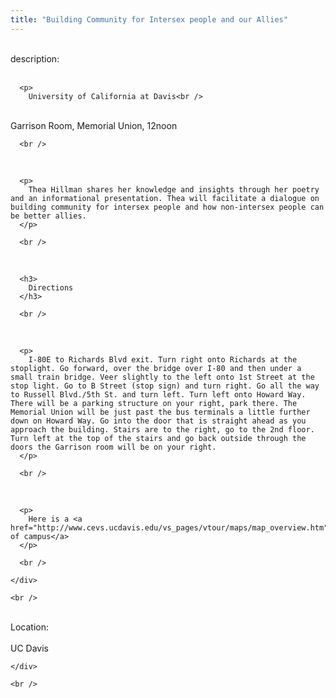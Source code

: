 ```yaml
---
title: "Building Community for Intersex people and our Allies"
---
```


<div class="flexinode-body flexinode-2">
  <div class="flexinode-textarea-1">
    <div class="form-item">
      <br />
 <label>description:</label><br />
<br />
 

      <p>
        University of California at Davis<br />
<br />
Garrison Room, Memorial Union, 12noon
      </p>

      <br />
<br />


      <p>
        Thea Hillman shares her knowledge and insights through her poetry and an informational presentation. Thea will facilitate a dialogue on building community for intersex people and how non-intersex people can be better allies.
      </p>

      <br />
<br />


      <h3>
        Directions
      </h3>

      <br />
<br />


      <p>
        I-80E to Richards Blvd exit. Turn right onto Richards at the stoplight. Go forward, over the bridge over I-80 and then under a small train bridge. Veer slightly to the left onto 1st Street at the stop light. Go to B Street (stop sign) and turn right. Go all the way to Russell Blvd./5th St. and turn left. Turn left onto Howard Way. There will be a parking structure on your right, park there. The Memorial Union will be just past the bus terminals a little further down on Howard Way. Go into the door that is straight ahead as you approach the building. Stairs are to the right, go to the 2nd floor. Turn left at the top of the stairs and go back outside through the doors the Garrison room will be on your right.
      </p>

      <br />
<br />


      <p>
        Here is a <a href="http://www.cevs.ucdavis.edu/vs_pages/vtour/maps/map_overview.htm">map of campus</a>
      </p>

      <br />

    </div>

    <br />

  </div>

  <div class="flexinode-textfield-2">
    <div class="form-item">
      <br />
 <label>Location:</label><br />
<br />
 UC Davis<br />

    </div>

    <br />

  </div>
</div>